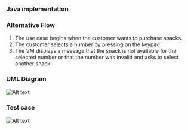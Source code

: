  
### Java implementation

### Alternative Flow
1. The use case begins when the customer wants to purchase snacks.
2. The customer selects a number by pressing on the keypad.
3. The VM displays a message that the snack is not available for the selected number or that the number was invalid and
asks to select another snack.

 
### UML Diagram
![Alt text](/imgs/uml.png "UML")
### Test case
![Alt text](/imgs/test.png "Test")
 

